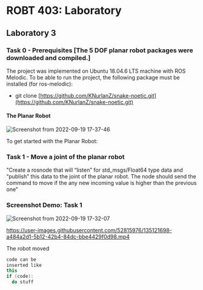 # ROBT 403: Laboratory

## Laboratory 3 
### Task 0 - Prerequisites [The 5 DOF planar robot packages were downloaded and compiled.]

The project was implemented on Ubuntu 18.04.6 LTS machine with ROS Melodic. To be able to run the project, the following package must be installed (for ros-melodic):

  - git clone [https://github.com/KNurlanZ/snake-noetic.git](https://github.com/KNurlanZ/snake-noetic.git)

#### The Planar Robot 

![Screenshot from 2022-09-19 17-37-46](https://user-images.githubusercontent.com/38093116/191009069-46c30621-b5c7-406c-ab96-3687db1c58d4.png)

To get started with the Planar Robot: 

### Task 1 - Move a joint of the planar robot
"Create a rosnode that will “listen” for std_msgs/Float64 type data and “publish” this data to the joint of the planar robot. The node should send the command to move if the any new incoming value is higher than the previous one"

### Screenshot Demo: Task 1
![Screenshot from 2022-09-19 17-32-07](https://user-images.githubusercontent.com/38093116/191008124-7cea812c-dfe6-4c86-89e4-6124fec03f1e.png)

https://user-images.githubusercontent.com/52815976/135121698-a484a2d1-5b12-42b4-84dc-bbe4429f0d98.mp4

The robot moved 





```c++
code can be 
inserted like 
this
if (code):
  do stuff
```
